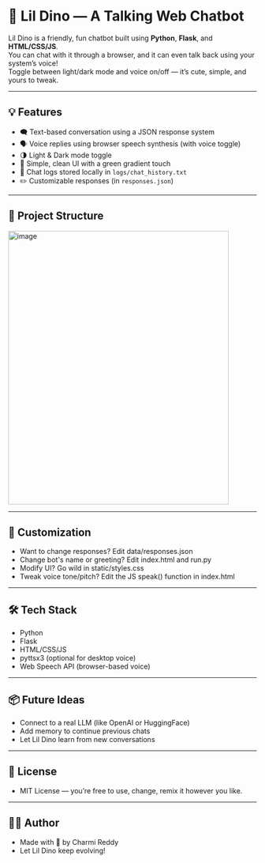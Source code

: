 # 🦖 Lil Dino — A Talking Web Chatbot

Lil Dino is a friendly, fun chatbot built using **Python**, **Flask**, and **HTML/CSS/JS**.  
You can chat with it through a browser, and it can even talk back using your system’s voice!  
Toggle between light/dark mode and voice on/off — it’s cute, simple, and yours to tweak.

---

## 💡 Features

- 🗨️ Text-based conversation using a JSON response system
- 🗣️ Voice replies using browser speech synthesis (with voice toggle)
- 🌗 Light & Dark mode toggle
- 🎨 Simple, clean UI with a green gradient touch
- 📝 Chat logs stored locally in `logs/chat_history.txt`
- ✏️ Customizable responses (in `responses.json`)

---

## 📂 Project Structure

<img width="447" height="554" alt="image" src="https://github.com/user-attachments/assets/5472d442-aca8-4d53-84b4-a746d146a13a" />

---

## 🧠 Customization
- Want to change responses? Edit data/responses.json
- Change bot's name or greeting? Edit index.html and run.py
- Modify UI? Go wild in static/styles.css
- Tweak voice tone/pitch? Edit the JS speak() function in index.html

---

## 🛠 Tech Stack
- Python
- Flask
- HTML/CSS/JS
- pyttsx3 (optional for desktop voice)
- Web Speech API (browser-based voice)

---

## 📦 Future Ideas
- Connect to a real LLM (like OpenAI or HuggingFace)
- Add memory to continue previous chats
- Let Lil Dino learn from new conversations
---

## 📜 License
- MIT License — you’re free to use, change, remix it however you like.

---

## 👩‍💻 Author
- Made with 💜 by Charmi Reddy
- Let Lil Dino keep evolving!
